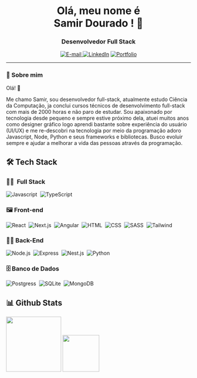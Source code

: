 <h1 align="center">
  Olá, meu nome é<br>Samir Dourado ! 🖖
</h1>


<h3 align="center">
  Desenvolvedor Full Stack
</h3>

<div align="center">
<p>
<a href="mailto:samir3500@gmail.com">
<img src="https://img.shields.io/badge/-email-020114?style=for-the-badge&amp;logo=microsoft-outlook&amp;logoColor=ffffff&amp;color:FFF" alt="E-mail">
</a>
<a href="https://www.linkedin.com/in/samirdourado"><img src="https://img.shields.io/badge/LinkedIn-0077B5?style=for-the-badge&logo=linkedin&logoColor=white" alt="LinkedIn"></a>
<a href="https://samirdouradoportfolio-lemon.vercel.app/"><img src="https://img.shields.io/badge/website-000000?style=for-the-badge&logo=About.me&logoColor=white" alt="Portfolio"></a></p>
</div>

---

### 🎯 Sobre mim

Olá! 🖖

Me chamo Samir, sou desenvolvedor full-stack, atualmente estudo Ciência da Computação, ja conclui cursos técnicos de desenvolvimento full-stack com mais de 2000 horas e não paro de estudar. Sou apaixonado por tecnologia desde pequeno e sempre estive próximo dela, atuei muitos anos como designer gráfico logo aprendi bastante sobre experiência do usuário (UI/UX) e me re-descobri na tecnologia por meio da programação adoro Javascript, Node, Python e seus frameworks e bibliotecas. Busco evoluir sempre e ajudar a melhorar a vida das pessoas através da programação.

## 🛠 Tech Stack

### 👩‍💻 &nbsp;Full Stack

![Javascript](https://img.shields.io/badge/JavaScript-F7DF1E?style=for-the-badge&logo=javascript&logoColor=black)&nbsp;
![TypeScript](https://img.shields.io/badge/TypeScript-007ACC?style=for-the-badge&logo=typescript&logoColor=white)&nbsp;

### 🖼️ Front-end

![React](https://img.shields.io/badge/React-20232A?style=for-the-badge&logo=react&logoColor=61DAFB)&nbsp;
![Next.js](https://img.shields.io/badge/Next.js-ffffff?style=for-the-badge&logo=vercel&logoColor=black)&nbsp;
![Angular](https://img.shields.io/badge/Angular-DD0031?style=for-the-badge&logo=angular&logoColor=white)&nbsp;
![HTML](https://img.shields.io/badge/HTML5-E34F26?style=for-the-badge&logo=html5&logoColor=white)&nbsp;
![CSS](https://img.shields.io/badge/CSS3-1572B6?style=for-the-badge&logo=css3&logoColor=white)&nbsp;
![SASS](https://img.shields.io/badge/Sass-CC6699?style=for-the-badge&logo=sass&logoColor=white)&nbsp;
![Tailwind](https://img.shields.io/badge/Tailwind_CSS-38B2AC?style=for-the-badge&logo=tailwind-css&logoColor=white)&nbsp;

### 👩‍💻 Back-End

![Node.js](https://img.shields.io/badge/Node.js-43853D?style=for-the-badge&logo=node.js&logoColor=white)&nbsp;
![Express](https://img.shields.io/badge/Express.js-404D59?style=for-the-badge)&nbsp;
![Nest.js](https://img.shields.io/badge/nest.js-E7ECEB?style=for-the-badge&logo=nest&Color=3D5A7A)&nbsp;
![Python](https://img.shields.io/badge/Python-14354C?style=for-the-badge&logo=python&logoColor=white)&nbsp;



### 🗄️ Banco de Dados

![Postgress](https://img.shields.io/badge/PostgreSQL-316192?style=for-the-badge&logo=postgresql&logoColor=white)&nbsp;
![SQLite](https://img.shields.io/badge/SQLite-07405E?style=for-the-badge&logo=sqlite&logoColor=white)&nbsp;
![MongoDB](https://img.shields.io/badge/MongoDB-4EA94B?style=for-the-badge&logo=mongodb&logoColor=white)&nbsp;


## 📊 Github Stats

<div>
    <img height="150em" src="https://github-readme-stats.vercel.app/api?username=samirdourado&show_icons=true&theme=light&include_all_commits=true&count_private=true"/>
    <img height="100em" src="https://github-readme-stats.vercel.app/api/top-langs/?username=samirdourado&theme=light&hide_border=false&&layout=compact"/><br>
</div>
